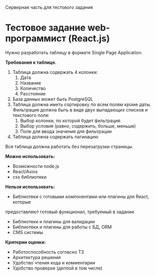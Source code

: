 Серверная часть для тестового задания

# Тестовое задание web-программист (React.js)

Нужно разработать таблицу в формате Single Page Application.

**Требования к таблице.**

1. Таблица должна содержать 4 колонки:
    1. Дата
    2. Название
    3. Количество
    4. Расстояние
2. База данных может быть PostgreSQL
3. Таблица должна иметь сортировку по всем полям кроме даты. Фильтрация должна быть в виде двух выпадающих списков и текстового поля:
    1. Выбор колонки, по которой будет фильтрация
    2. Выбор условия (равно, содержить, больше, меньше)
    3. Поле для ввода значения для фильтрации
4. Таблица должна содержать пагинацию

Вся таблица должна работать без перезагрузки страницы.

**Можно использовать:**

- Возможности node.js
- React/Axios
- css библиотеки

**Нельзя использовать:**

- Библиотеки с готовыми компонентами или плагины для React, которые

предоставляют готовый функционал, требуемый в задании

- Библиотеки и плагины для валидации
- Библиотеки и плагины для работы с БД, ORM
- CMS системы

**Критерии оценки:**

- Работоспособность согласно ТЗ
- Архитектура решения
- Удобство чтения кода и комментарии
- Удобство проверки (деплой в том числе)